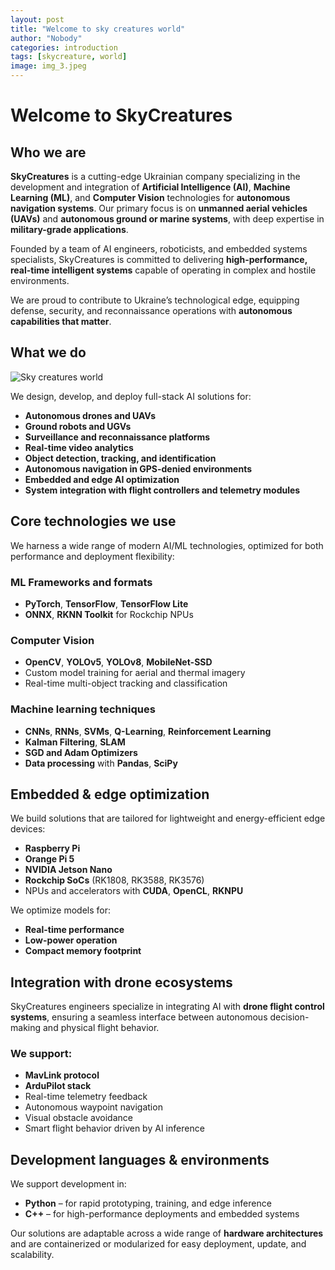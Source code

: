 ```yaml
---
layout: post
title: "Welcome to sky creatures world"
author: "Nobody"
categories: introduction
tags: [skycreature, world]
image: img_3.jpeg
---
```


# Welcome to SkyCreatures

## Who we are

**SkyCreatures** is a cutting-edge Ukrainian company specializing in the development and integration of **Artificial Intelligence (AI)**, **Machine Learning (ML)**, and **Computer Vision** technologies for **autonomous navigation systems**. Our primary focus is on **unmanned aerial vehicles (UAVs)** and **autonomous ground or marine systems**, with deep expertise in **military-grade applications**.

Founded by a team of AI engineers, roboticists, and embedded systems specialists, SkyCreatures is committed to delivering **high-performance, real-time intelligent systems** capable of operating in complex and hostile environments.

We are proud to contribute to Ukraine’s technological edge, equipping defense, security, and reconnaissance operations with **autonomous capabilities that matter**.


## What we do
![Sky creatures world](https://skycreatures.com/assets/img/drone-2.jpg "Sky creatures worls")

We design, develop, and deploy full-stack AI solutions for:

* **Autonomous drones and UAVs**
* **Ground robots and UGVs**
* **Surveillance and reconnaissance platforms**
* **Real-time video analytics**
* **Object detection, tracking, and identification**
* **Autonomous navigation in GPS-denied environments**
* **Embedded and edge AI optimization**
* **System integration with flight controllers and telemetry modules**

## Core technologies we use

We harness a wide range of modern AI/ML technologies, optimized for both performance and deployment flexibility:

### **ML Frameworks and formats**

* **PyTorch**, **TensorFlow**, **TensorFlow Lite**
* **ONNX**, **RKNN Toolkit** for Rockchip NPUs

### **Computer Vision**

* **OpenCV**, **YOLOv5**, **YOLOv8**, **MobileNet-SSD**
* Custom model training for aerial and thermal imagery
* Real-time multi-object tracking and classification

### **Machine learning techniques**

* **CNNs**, **RNNs**, **SVMs**, **Q-Learning**, **Reinforcement Learning**
* **Kalman Filtering**, **SLAM**
* **SGD and Adam Optimizers**
* **Data processing** with **Pandas**, **SciPy**

## Embedded & edge optimization

We build solutions that are tailored for lightweight and energy-efficient edge devices:

* **Raspberry Pi**
* **Orange Pi 5**
* **NVIDIA Jetson Nano**
* **Rockchip SoCs** (RK1808, RK3588, RK3576)
* NPUs and accelerators with **CUDA**, **OpenCL**, **RKNPU**

We optimize models for:

* **Real-time performance**
* **Low-power operation**
* **Compact memory footprint**

## Integration with drone ecosystems

SkyCreatures engineers specialize in integrating AI with **drone flight control systems**, ensuring a seamless interface between autonomous decision-making and physical flight behavior.

### We support:

* **MavLink protocol**
* **ArduPilot stack**
* Real-time telemetry feedback
* Autonomous waypoint navigation
* Visual obstacle avoidance
* Smart flight behavior driven by AI inference


## Development languages & environments

We support development in:

* **Python** – for rapid prototyping, training, and edge inference
* **C++** – for high-performance deployments and embedded systems

Our solutions are adaptable across a wide range of **hardware architectures** and are containerized or modularized for easy deployment, update, and scalability.

